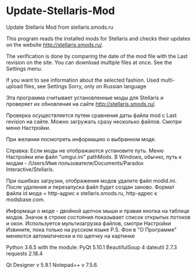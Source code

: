 # Update-Stellaris-Mod
Update Stellaris Mod from stellaris.smods.ru

This program reads the installed mods for Stellaris and checks their updates on the website http://stellaris.smods.ru/.

The verification is done by comparing the date of the mod file with the Last revision on the site.
You can download multiple files at once. See the Settings menu.

If you want to see information about the selected fashion.
Used multi-upload files, see Settings
Sorry, only on Russian language

Эта программа считывает установленные моды для Stellaris и проверяет их обновления на сайте http://stellaris.smods.ru/.

Проверка осуществляется путем сравнения даты файла mod с Last revision на сайте.
Можно загружать сразу несколько файлов. Смотри меню Настройки.

При желании посмотреть информацию о выбранном моде.

Справка:
Если моды не отображаются установите путь. Меню Настройки или файл "umgui.ini" pathMods.
В Windows, обычно, путь к модам - /Users/Имя пользователя/Documents/Paradox Interactive/Stellaris.
 
При ошибках загрузки, отображения модов удалите файл modid.ini. После удаления и перезапуска файл будет создан заново.
Формат файла id мода = http-адрес к stellaris.smods.ru, http-адрес к modsbase.com.
 
Информаци о моде  - двойной щелчок мыши и правая кнопка на таблице модов.
Значок в строке состояния показывает список открытых потоков и окон.
Используется мультизагрузка файлов, смотри Настройки
Извините, пока только на русском языке
P.S. Фон в "О Программе" меняются автоматически и по щелчку на картинке

Python 3.6.5
with the module:
PyQt 5.10.1
BeautifulSoup 4
dateutil 2.7.3
requests 2.18.4

Qt Designer v 5.9.1
Notepad++ v 7.5.6.
